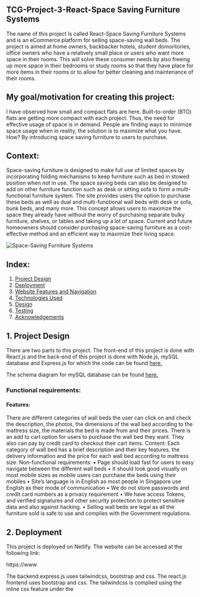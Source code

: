 ## TCG-Project-3-React-Space Saving Furniture Systems
The name of this project is called React-Space Saving Furniture Systems and is an eCommerce platform for selling space-saving wall beds. The project is aimed at home owners, backbacker hotels, student domoritories, office owners who have a relatively small place or users who want more space in their rooms. This will solve these consumer needs by also freeing up more space in their bedrooms or study rooms so that they have place for more items in their rooms or to allow for better cleaning and maintenance of their rooms.

## My goal/motivation for creating this project:
I have observed how small and compact flats are here.  Built-to-order (BTO) flats are getting more compact with each project. Thus, the need for effective usage of space is in demand. People are finding ways to minimize space usage when in reality, the solution is to maximize what you have. How? By introducing space saving furniture to users to purchase.

## Context: 
Space-saving furniture is designed to make full use of limited spaces by incorporating folding mechanisms to keep furniture such as bed in stowed position when not in use. The space saving beds can also be designed to add on other furniture function such as desk or sitting sofa to form a multi-functional furniture system. The site provides users the option to purchase these beds as well as dual and multi-functional wall beds with desk or sofa, bunk beds, and many more. This concept allows users to maximize the space they already have without the worry of purchasing separate bulky furniture, shelves, or tables and taking up a lot of space.
Current and future homeowners should consider purchasing space-saving furniture as a cost-effective method and an efficient way to maximize their living space.

![Space-Saving Furniture Systems](https://res.cloudinary.com/dtrwtlldr/image/upload/v1639098464/SSFS_home_page_final_ijnxgo.jpg "Space-Saving Furniture Systems")

## Index:
1. [Project Design](#1.-project-design)
2. [Deployment](#deployment)
3. [Website Features and Navigation](#website-features-and-navigation)
4. [Technologies Used](#technologies-used)
5. [Design](#design)
6. [Testing](#testing)
7. [Acknowledgements](#credits-and-acknowledgement)
 
## 1. Project Design
There are two parts to this project. The front-end of this project is done with React.js and the back-end of this project is done with Node.js, mySQL database and Express.js for which the code can be found [here.](https://github.com/Vincelee78/Project-3-Express-mySQL)

The schema diagram for mySQL database can be found [here.](https://res.cloudinary.com/dtrwtlldr/image/upload/v1639099995/mySQL_relationship_final_tq5zw7.jpg)


### Functional requirements:
#### Features: 
There are different categories of wall beds the user can click on and check the description, the photos, the dimensions of the wall bed according to the mattress size, the materials the bed is made from and their prices.
There is an add to cart option for users to purchase the wall bed they want. They also can pay by credit card to checkout their cart items.
Content: Each category of wall bed has a brief description and their key features, the delivery information and the price for each wall bed according to mattress size.
Non-functional requirements:
•	Page should load fast for users to easy navigate between the different wall beds
•	It should look good visually on most mobile sizes as mobile users can purchase the beds using their mobiles
•	Site’s language is in English as most people in Singapore use English as their mode of communication
•	We do not store passwords and credit card numbers as a privacy requirement
•	We have access Tokens, and verified signatures and other security protection to protect sensitive data and also against hacking.
•	Selling wall beds are legal as all the furniture sold is safe to use and complies with the Government regulations.


## 2. Deployment
This project is deployed on Netlify. The website can be accessed at the following link:

https://www

The backend express.js uses tailwindcss, bootstrap and css. The react.js frontend uses bootstrap and css. The tailwindcss is complied using the inline css feature under the <style> tag in the base.hbs of the backend express.js.
 

## 3. Website Features and Navigation
 The website is free to browse for everyone, however user accounts need to be created to access cart and do checkout. The features of this website are listed below:
 
 * Product Listing, searching, sorting, filtering and browsing.
 <br/>The website supports searching, sorting, filtering and browsing products. The products are listed in a card graphical view. It can be filtered by their different category options, maximum and minimum cost, name, etc.
 
 * Cart, Checkout, Order Details
 <br/>A logged in user can add products to cart, checkout and view their order details.

 * Directions
 <br/>There is directions page on the website. The user can locate the location of the company's showroom on the marker in the map and the nearest mrt station to our showroom.
 
 * About
 <br/>There is an about page where it will provide background information to the user about space-saving furniture and our company.
 
### 3.1 Navigation
The following tree shows a general direction in which one might navigate through the website:
 
 ![Image](https://res.cloudinary.com/dtrwtlldr/image/upload/v1639123199/New_save_final_wuye4v.jpg)
 
 
## 4. Technologies Used

 * [React 17.0.2](https://reactjs.org/)
<br> This project uses React as a frontend application for building user interfaces.
* [Bootstrap 5.1.3](https://getbootstrap.com/docs/5.1/getting-started/introduction/)
<br> This project uses Bootstrap to structure the layout of the website such as my Navbar. It is also used in positioning the text and features.
* [React Bootstrap](https://react-bootstrap.github.io/)
<br> This project uses React Bootstrap for added features such as the Carousel feature
* [date-fns](https://date-fns.org/)
<br> This project uses date-fns toolset to change the datetime format in mySQL to a more readable date format in React.
* [FontAwesome 5.15.4](https://fontawesome.com/v5/changelog/latest)
<br> This project uses FontAwesome to add custom icons such as icons in the wall bed detailed option page.
* [Axios 0.21.1](https://www.npmjs.com/package/axios/v/0.21.1) 
<br> This project uses the axios plugin for Promise based HTTP client for the browser and make requests to an API, return data from the API.
* [mySQL](https://www.mysql.com/)
<br> This project uses mySQL to store documents in the collections which the backend user has uploaded in express.js. 
* [ExpressJS 4.17.1](https://expressjs.com/)
<br> This project uses ExpressJS in the backend to provide methods to specify what function is called for a particular HTTP verb ( GET , POST , PUT , DELETE) and URL pattern and to retrieve data from mySQL and send them to React or vice versa.
* [Animate css](https://animate.style/)
<br> A library for creating animations for the fonts sliding in out out in Carousel.
* [React Hook Form](https://react-hook-form.com/)
<br> A library for building forms with React.js.
* [React Router dom](https://react-hook-form.com/)
<br> A library for routing.
* [React-toastify](https://github.com/fkhadra/react-toastify)
<br> React components library for displaying toast notifications.
* [Uuid](https://github.com/uuidjs/uuid)
<br> Javascript used in express.js for generating unique identifiers.
* [Yup](https://github.com/jquense/yup)
<br> JS library for validating data.
* [HTML 5](https://developer.mozilla.org/en-US/docs/Web/Guide/HTML/HTML5)
<br> This project uses HTML5 to structure the content and to insert buttons and images.
* [CSS](https://developer.mozilla.org/en-US/docs/Web/CSS)
<br> This project uses CSS to add visual colors, adjust the size of the features and also positioning and animation of the features, and ensure it is mobile responsive.

## 5. Design
5.1 UI/UX
The UI/UX design for this project was catered for the ease of use for the user. The design process for the website are as follows:

### 5.1.1 User Interface
#### Structure:
The organization of the site content will contain the landing page with the navigation bar and site’s logo on the top. The landing page will show the hero image of the open and closed image of a featured wall bed, and clicking on 'shop all beds' will bring the user to another page where it show the different wall bed categories and their respective images. In this page, filtering the wall beds is possible using a search feature. Clicking on the wall beds' categories will show their respective options, their description and the add to cart feature.
* The total unit price and subtotal will be shown when the user selects the wall bed he/she wants to purchase. This website caters to the local residents in Singapore so there are no additional shipping costs as it is included in the unit cost price.
*	Refund is allowed when the furniture arrives in a damaged condition. User has 3 days to file a claim after they receive the bed and provide photo evidence under at the bottom of the landing page where our contact details, location and email can be found.
*	The database will store the user's shipping and order details and will be shown in their user account in the front end.
*	The order status will also be shown in the user account.

### Skeleton:
#### Layout:
*	The user login, logout and register is at the top right of the screen for easy reference.
*	Checking out button will be done in the shopping cart. It is located on the top right of the navigation bar where it can be seen easily as a blue shopping cart icon. Total and subtotal price will be shown in the shopping cart, including shipping.
*	Search function will be in the catalogue page of the site with the image and name of the wall beds.
*	In the navigation bar at the top, will be home, catalogue, about and account pages. Within the 'home' option of the navigation bar, it will have a dropdown bar consisting of the 'home page' and 'directions' option. Clicking on the 'directions' option will open a map showing the marker with the location of our showroom and an marker of the nearest MRT station to our showroom.
*	The company logo is at the left of the navigation bar at the top.

### Surface:
#### Colours:
White background with black and dark brown fonts in the landing page for better contrast and easy visualization. 
Usage of [coolors](https://coolors.co/) to select my colour scheme.
Images used will not be too bright colours as I am using a white background.
Usage of traditional fonts such as 'Stencil Std, Fantasy' and 'Times New Roman, Times, serif'.
Adequate white spaces between characters and lines in description for easy reading.


5.2.2 User Experience
Although the website makes prolific use of tables in the backend , most components except the tables are mobile-friendly. The frontend react features are mobile responsive. The backend express.js uses tailwindcss to create a responsive design. The default tailwind font family can be found in the documentation [here](https://tailwindcss.com/docs/font-family)
 
 
## 6.Testing
 Based on the user's needs and objectives, these are the guidelines for the features that were implemented.
| User Stories| Features|
| ------ | ------ |
 | I navigate over the Home option on the navigation bar and click on the directions option | A map will be shown in the box with a message explaining the location of the company's showroom. Clicking on the top marker of the nearest MRT station will cause a popup to show up 'MountBatten MRT' and  the bottom marker will show 'Space-Saving Furniture Systems' where the showroom of the company is located. |
 | I click on the catalogue page in the navigation bar| I am directed to the about page where it will explain what is space-saving furniture and the background information of the company.|
 | I click on the About page in the navigation bar| I am directed to the catalogue page where the images of the products and its respective names are shown. A search filter feature is also shown on the left side of the page.|
| I log in with my email and password| I am directed to the catalogue page where the images of the products are with an confirmation message 'Login sucessful, (myemail)'). If my entered my email or password wrongly, I would get an error message saying 'login failed!'|
| I enter search fields 'Cozy' name , maximum cost $2000,  | The products  |
| I click on the Cozy Wall Bed Desk Single | I am directed to the Cozy Wall Bed Desk Single details page, with Walnut colour and its respective features, single bed, foam mattress, Horizontal bed orientation, Aluminium frame colour etc, |
| I click on the Add to cart-$2000| A success message is shown saying 'Item added to cart'  and I am directed to the shopping cart page with the name, description, its respective fields options, the total unit cost $2000 on the right and the subtotal $2000 on the bottom.|
| I click Catalogue and click on Revolving Wall Bed and Add to Cart | I will be directed to the shopping cart with the same success message. The Cozy Wall Bed Desk Single and Revolving Wall Bed will be in the cart with their respective images and options. The subtotal will now be $4500. |
| I update the quantity of the revolving wall bed to 3 and click on Update Quantity | A alert popbox will show' Cart Updated!. The total unit price for revolving wall bed is now $7500 and the subtotal is $9500. |
| I click on Remove from cart 'Cozy Wall Bed Desk Single' | A success message showing 'Item removed from cart'. The revolving wall bed will have be left in the cart with  quantity of 3 and subtotal of $7500.|
| I click on Check Out with the remaining 3 revolving wall bed in the cart| I am directed to the stripe checkout website where it will show the total cost, $7500, I am paying on the left side with the name of the product, 'Revolving Wall Bed' and quantity 3. |
| I fill in the fields in the stripe checkout website and click pay| I am redirected to the successful payment page of my website showing, Payment successful! Thank you for ypur order and your order is being processed. |
| I click on the 'account' in the navigation bar | The order items: Relvolving Wall Bed, Quantity 3, Total unit cost $7500 will be shown. The date ordered: 10th December 2021, Order Reference: c8da6950-599c-11ec-910b-c35d93746f41, Order Status: Paid, will be shown.|
| I click on logout | A message showing 'Are you sure you want to log out?' I click on yes and a success message 'Logout successful' is shown, I am redirected to the Login page.|


#### (i) Known Bugs
- When clicking on the radio button to filter the criteria in all cases, if there are more than 1 case result, the radio button will not be checked on the first click. The results will be filtered on the first click though.
- If this happens, clicking on the radio button again will check it.

### 6.1 Future Features To Implement
- A embedded video feature for users to watch how the wall bed is opened in its closed position.
- The test results can be found [here](https://search.google.com/test/mobile-friendly/result?id=84WEjVlEU9HRktwiAVtipg). 
- Test results were done on 3 mobile devices
1. [Iphone SE 2020](https://drive.google.com/file/d/1B06e0L3hfUrrEeajgfzpnTTRQsVkN9NI/view?usp=sharing)
2. [Iphone SE 2020](https://drive.google.com/file/d/1jlnrQgIrxTtGkpZ26uqcvULjYThx2won/view?usp=sharing)
3. [Iphone7](https://drive.google.com/file/d/17JSsa8ndR0jqm9YPSC4i6wlzV6iq9ueP/view?usp=sharing)
4. [Iphone7](https://drive.google.com/file/d/1i-CZn-8A3UUucZ7DTT-Ph3HM76dxyXoy/view?usp=sharing)
5. [Oppo R17 pro](https://drive.google.com/file/d/1lqkfbubAylYw5RjCdXd7EkBEhw-S28CS/view?usp=sharing)
6. [Oppo R17 pro](https://drive.google.com/file/d/1tOywxp3MgakxsQFZ-tI2SM-UOcrHR4CN/view?usp=sharing)
- The web application is mobile responsive.

### 7. Credits and Acknowledgement
* Credits to https://www.qoo10.sg/shop/spacesaving for the company's vision and wall beds data.
* Credits to https://shop.smartbeds.it for their wall bed images and their descriptions.
* Credits to https://www.amazingspace.sg for their what is space saving furniture and their wall bed image.
* All code snippets and templates used in this project are attributed in the source code where applicable.

